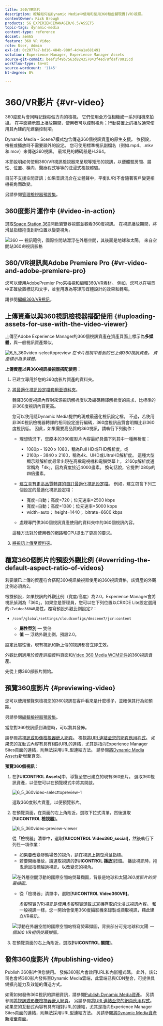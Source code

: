 ```yaml
---
title: 360/VR影片
description: 瞭解如何在Dynamic Media中使用和使用360和虛擬現實(VR)視訊。
contentOwner: Rick Brough
products: SG_EXPERIENCEMANAGER/6.5/ASSETS
topic-tags: dynamic-media
content-type: reference
docset: aem65
feature: 360 VR Video
role: User, Admin
exl-id: 0c2077a7-bd16-484b-980f-4d4a1a681491
solution: Experience Manager, Experience Manager Assets
source-git-commit: beef1f49b7563d824357043f4ed78fdaf70015cd
workflow-type: tm+mt
source-wordcount: '1145'
ht-degree: 0%

---
```


# 360/VR影片 {#vr-video}

360度影片會同時記錄每個方向的檢視。 它們使用全方位相機或一系列相機來拍攝。 在平面顯示器上播放期間，使用者可以控制視角；行動裝置上的播放通常使用其內建的陀螺儀控制項。

Dynamic Media - Scene7模式包含傳送360個視訊資產的原生支援。 依預設，檢視或播放時不需要額外的設定。 您可使用標準視訊副檔名（例如.mp4、.mkv和.mov）來傳送360視訊。 最常見的轉碼器是H.264。

本節說明如何使用360/VR視訊檢視器來呈現等矩形的視訊，以便體驗房間、屬性、位置、橫向、醫療程式等等的沈浸式檢視體驗。

目前不支援空間音訊；如果音訊混合在立體聲中，平衡(L/R)不會隨著客戶變更相機視角而改變。

另請參閱[管理檢視器預設集](/help/assets/managing-viewer-presets.md)。

## 360度影片運作中 {#video-in-action}

選取[Space Station 360](https://s7d1.scene7.com/s7viewers/html5/Video360Viewer.html?asset=Viewers/space_station_360-AVS)開啟瀏覽器視窗並觀看360度視訊。 在視訊播放期間，將滑鼠指標拖曳到新位置以變更視角。

![360 — 視訊範例，國際空間站漂浮在外層空間，其後面是地球和太陽。](assets/6_5_360videoiss_simplified.png)
來自空間站360*的*&#x200B;視訊影格

## 360/VR視訊與Adobe Premiere Pro {#vr-video-and-adobe-premiere-pro}

您可以使用AdobePremier Pro來檢視和編輯360/VR素材。 例如，您可以在場景中正確放置標誌和文字，並套用專為等矩形媒體設計的效果和轉場。

請參閱[編輯360/VR視訊](https://helpx.adobe.com/tw/premiere-pro/how-to/edit-360-vr-video.html)。

## 上傳資產以與360視訊檢視器搭配使用 {#uploading-assets-for-use-with-the-video-viewer}

上傳至Adobe Experience Manager的360個視訊資產在資產頁面上標示為&#x200B;**多媒體**，與一般視訊資產類似。

![6_5_360video-selecttopreview](assets/6_5_360video-selecttopreview.png)
*在卡片檢視中看到的已上傳360視訊資產。 資產標示為多媒體。*

**上傳資產以與360視訊檢視器搭配使用：**

1. 已建立專用於您的360度影片資產的資料夾。
1. [將最適化視訊設定檔套用至資料夾](/help/assets/video-profiles.md#applying-a-video-profile-to-folders)。

   轉譯360度視訊內容對來源視訊解析度以及編碼轉譯解析度的需求，比標準的非360度視訊內容更高。

   您可以使用隨Dynamic Media提供的現成最適化視訊設定檔。 不過，若使用非360視訊檢視器轉譯的相同設定進行編碼，360度視訊品質會明顯比非360度視訊低。 因此，如果需要高品質的360視訊，請執行下列動作：

   * 理想情況下，您原本的360度影片內容最好具備下列其中一種解析度：

      * 1080p - 1920 x 1080，稱為Full HD或FHD解析度，或
      * 2160p - 3840 x 2160，稱為4k、UHD或UltraHD解析度。 這種大型顯示器解析度最常出現在高檔電視機和電腦熒幕上。 2160p解析度通常稱為「4k」，因為寬度接近4000畫素。 換句話說，它提供1080p的四倍畫素。

   * [建立具有更高品質轉譯的自訂最適化視訊設定檔](/help/assets/video-profiles.md#creating-a-video-encoding-profile-for-adaptive-streaming)。 例如，建立包含下列三個設定的最適化視訊設定檔：

      * 寬度=自動；高度=720；位元速率=2500 kbps
      * 寬度=自動；高度=1080；位元速率=5000 kbps
      * width=auto； height=1440； bitrate=6600 kbps

   * 處理專門供360個視訊資產使用的資料夾中的360個視訊內容。

   這種方法對於使用者的網路和CPU提出了更高的要求。

1. [將視訊上傳至資料夾](/help/assets/managing-video-assets.md#upload-and-preview-video-assets)。

## 覆寫360個影片的預設外觀比例  {#overriding-the-default-aspect-ratio-of-videos}

若要讓已上傳的資產符合搭配360視訊檢視器使用的360視訊資格，該資產的外觀比例必須為2。

根據預設，如果視訊的外觀比例（寬度/高度）為2.0，Experience Manager會將視訊偵測為「360」。如果您是管理員，您可以在下列位置以CRXDE Lite設定選用的`s7video360AR`屬性，覆寫預設外觀比例設定2：

* `/conf/global/settings/cloudconfigs/dmscene7/jcr:content`

   * **屬性型別** — 雙倍
   * **值** — 浮點外觀比例，預設2.0。

設定此屬性後，現有視訊和新上傳的視訊都會立即生效。

外觀比例適用於資產詳細資料頁面和[Video 360 Media WCM元件](/help/assets/adding-dynamic-media-assets-to-pages.md#dynamic-media-components)的360視訊資產。

先從上傳360部影片開始。

## 預覽360度影片 {#previewing-video}

您可以使用預覽來檢視您的360視訊在客戶看來是什麼樣子，並確保其行為如預期。

另請參閱[編輯檢視器預設集](/help/assets/managing-viewer-presets.md#editing-viewer-presets)。

當您對360視訊感到滿意時，可以將其發佈。

請參閱[將視訊或影像檢視器嵌入網頁](/help/assets/embed-code.md)。
檢視[將URL連結至您的網頁應用程式](/help/assets/linking-urls-to-yourwebapplication.md)。 如果您的互動式內容有具有相對URL的連結，尤其是指向Experience Manager Sites頁面的連結，則無法採用URL型連結方法。
請參閱[將Dynamic Media Assets新增至頁面](/help/assets/adding-dynamic-media-assets-to-pages.md)。

**預覽360個視訊：**

1. 在&#x200B;**[!UICONTROL Assets]**&#x200B;中，導覽至您已建立的現有360影片。 選取360視訊資產，以便您可以在預覽模式中將其開啟。

   ![6_5_360video-selecttopreview-1](assets/6_5_360video-selecttopreview-1.png)

   選取360度影片資產，以便預覽影片。

1. 在預覽頁面，在頁面的左上角附近，選取下拉式清單，然後選取&#x200B;**[!UICONTROL 檢視器]**。

   ![6_5_360video-preview-viewer](assets/6_5_360video-preview-viewers.png)

   從「檢視器」清單中，選取&#x200B;**[!UICONTROL Video360_social]**，然後執行下列任一項作業：

   * 如果要改變靜態場景的視角，請在視訊上拖曳滑鼠指標。
   * 若要開始播放，請選取視訊的&#x200B;**[!UICONTROL 播放]**&#x200B;按鈕。 播放視訊時，拖曳滑鼠指標越過視訊，以改變您的視角。

   ![在外層空間浮動的國際空間站熒幕擷圖，背景是地球和太陽&#x200B;](assets/6_5_360video-preview-video360-social.png)*360度影片的熒幕擷圖。*

   * 從「檢視器」清單中，選取&#x200B;**[!UICONTROL Video360VR]**。

     虛擬現實(VR)視訊是使用虛擬現實頭戴式耳機存取的沈浸式視訊內容。 和一般視訊一樣，您一開始會使用360度攝影機來錄製或擷取視訊，藉此建立VR視訊。

   ![浮動在外層空間的國際空間站特寫熒幕擷圖，背景部分可見地球和太陽](assets/6_5_360video-preview-video360vr.png)
   *一個360 VR視訊熒幕擷圖。*

1. 在預覽頁面的右上角附近，選取&#x200B;**[!UICONTROL 關閉]**。

## 發佈360度影片 {#publishing-video}

Publish 360影片供您使用。 發佈360影片會啟用URL和內嵌程式碼。 此外，該公司也會將360影片發佈至Dynamic Media雲端，此雲端已與CDN整合，可提供具備擴充能力及效能的傳送方式。

如需如何發佈360視訊的詳細資訊，請參閱[Publish Dynamic Media資產](/help/assets/publishing-dynamicmedia-assets.md)。
另請參閱[將視訊或影像檢視器嵌入網頁](/help/assets/embed-code.md)。
另請參閱[將URL連結至您的網頁應用程式](/help/assets/linking-urls-to-yourwebapplication.md)。 如果您的互動式內容有具有相對URL的連結，尤其是指向Experience Manager Sites頁面的連結，則無法採用URL型連結方法。
另請參閱[將Dynamic Media資產新增至頁面](/help/assets/adding-dynamic-media-assets-to-pages.md)。
